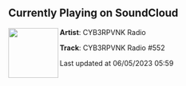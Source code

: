 ## Currently Playing on SoundCloud

[<img align="left" width="100" src="https://i1.sndcdn.com/artworks-u98FjuXSCU41L1LO-sZtT5A-t500x500.jpg">](https://soundcloud.com/cyb3rpvnkradio/cyb3rpvnk-radio-552)

**Artist**: CYB3RPVNK Radio 

**Track**: CYB3RPVNK Radio #552

Last updated at 06/05/2023 05:59
